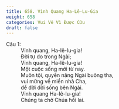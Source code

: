 ```yaml
---
title: 658. Vinh Quang Ha-Lê-Lu-Gia
weight: 658
categories: Vui Vẻ Vì Được Cứu
draft: false
---
```

<dl><dt>Câu 1:</dt><dd data-verse="1">Vinh quang, Ha-lê-lu-gia! <br/>Ðời tự do trong Ngài; <br/>Vinh quang, Ha-lê-lu-gia! <br/>Một cuộc sống mới từ nay. <br/>Muôn tội, quyền năng Ngài buông tha, <br/>vui mừng về miền nhà Cha, <br/>để đời đời sống bên Ngài. <br/>Vinh quang Ha-lê-lu-gia! <br/>Chúng ta chờ Chúa hồi lai. </dd></dl>
